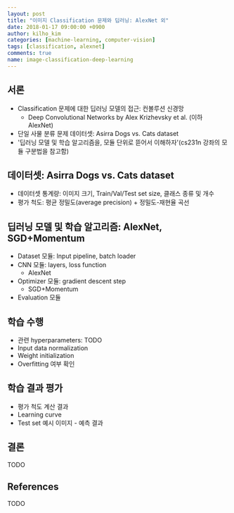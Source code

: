 ```yaml
---
layout: post
title: "이미지 Classification 문제와 딥러닝: AlexNet 외"
date: 2018-01-17 09:00:00 +0900
author: kilho_kim
categories: [machine-learning, computer-vision]
tags: [classification, alexnet]
comments: true
name: image-classification-deep-learning
---
```


## 서론

- Classification 문제에 대한 딥러닝 모델의 접근: 컨볼루션 신경망
  - Deep Convolutional Networks by Alex Krizhevsky et al. (이하 AlexNet)
- 단일 사물 분류 문제 데이터셋: Asirra Dogs vs. Cats dataset
- '딥러닝 모델 및 학습 알고리즘을, 모듈 단위로 뜯어서 이해하자'(cs231n 강좌의 모듈 구분법을 참고함)

## 데이터셋: Asirra Dogs vs. Cats dataset

- 데이터셋 통계량: 이미지 크기, Train/Val/Test set size, 클래스 종류 및 개수
- 평가 척도: 평균 정밀도(average precision) + 정밀도-재현율 곡선

## 딥러닝 모델 및 학습 알고리즘: AlexNet, SGD+Momentum

- Dataset 모듈: Input pipeline, batch loader
- CNN 모듈: layers, loss function
  - AlexNet
- Optimizer 모듈: gradient descent step
  - SGD+Momentum
- Evaluation 모듈

## 학습 수행

- 관련 hyperparameters: TODO
- Input data normalization
- Weight initialization
- Overfitting 여부 확인

## 학습 결과 평가

- 평가 척도 계산 결과
- Learning curve
- Test set 예시 이미지 - 예측 결과


## 결론

TODO


## References

TODO


